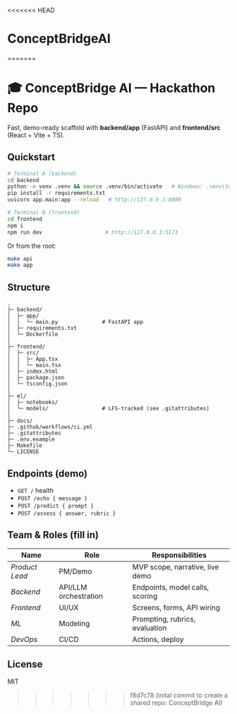 <<<<<<< HEAD
# ConceptBridgeAI
=======
# 🎓 ConceptBridge AI — Hackathon Repo

Fast, demo-ready scaffold with **backend/app** (FastAPI) and **frontend/src** (React + Vite + TS).

## Quickstart
```bash
# Terminal A (backend)
cd backend
python -m venv .venv && source .venv/bin/activate   # Windows: .venv\Scripts\activate
pip install -r requirements.txt
uvicorn app.main:app --reload   # http://127.0.0.1:8000

# Terminal B (frontend)
cd frontend
npm i
npm run dev                    # http://127.0.0.1:5173
```
Or from the root:
```bash
make api
make app
```

## Structure
```
.
├─ backend/
│  ├─ app/
│  │  └─ main.py              # FastAPI app
│  ├─ requirements.txt
│  └─ Dockerfile
│
├─ frontend/
│  ├─ src/
│  │  ├─ App.tsx
│  │  └─ main.tsx
│  ├─ index.html
│  ├─ package.json
│  └─ tsconfig.json
│
├─ ml/
│  ├─ notebooks/
│  └─ models/                 # LFS-tracked (see .gitattributes)
│
├─ docs/
├─ .github/workflows/ci.yml
├─ .gitattributes
├─ .env.example
├─ Makefile
└─ LICENSE
```

## Endpoints (demo)
- `GET /` health
- `POST /echo { message }`
- `POST /predict { prompt }`
- `POST /assess { answer, rubric }`

## Team & Roles (fill in)
| Name | Role | Responsibilities |
|------|------|------------------|
| _Product Lead_ | PM/Demo | MVP scope, narrative, live demo |
| _Backend_ | API/LLM orchestration | Endpoints, model calls, scoring |
| _Frontend_ | UI/UX | Screens, forms, API wiring |
| _ML_ | Modeling | Prompting, rubrics, evaluation |
| _DevOps_ | CI/CD | Actions, deploy |

## License
MIT
>>>>>>> f8d7c78 (inital commit to create a shared repo: ConceptBridge AI)
